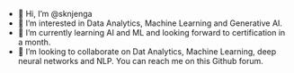 - 👋 Hi, I’m @sknjenga
- 👀 I’m interested in Data Analytics, Machine Learning and Generative AI.
- 🌱 I’m currently learning AI and ML and looking forward to certification in a month.
- 💞️ I’m looking to collaborate on Dat Analytics, Machine Learning, deep neural networks and NLP.
You can reach me on this Github forum.
